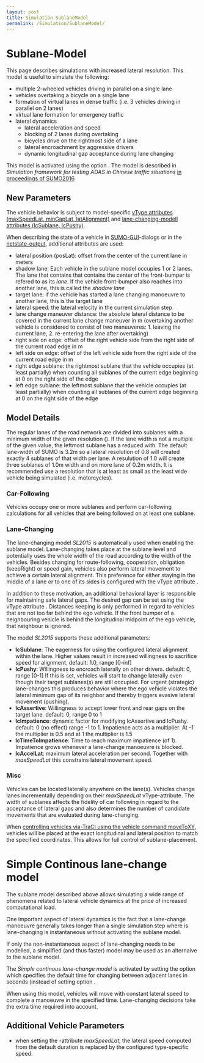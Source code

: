 ```yaml
---
layout: post
title: Simulation SublaneModel
permalink: /Simulation/SublaneModel/
---
```


Sublane-Model
=============

This page describes simulations with increased lateral resolution. This model is useful to simulate the following:

-   multiple 2-wheeled vehicles driving in parallel on a single lane
-   vehicles overtaking a bicycle on a single lane
-   formation of virtual lanes in dense traffic (i.e. 3 vehicles driving in parallel on 2 lanes)
-   virtual lane formation for emergency traffic
-   lateral dynamics
    -   lateral acceleration and speed
    -   blocking of 2 lanes during overtaking
    -   bicycles drive on the rightmost side of a lane
    -   lateral encroachment by aggressive drivers
    -   dynamic longitudinal gap acceptance during lane changing

This model is activated using the option . The model is described in *Simulation framework for testing ADAS in Chinese traffic situations* [in proceedings of SUMO2016](http://elib.dlr.de/106342/1/SUMOconference_proceedings_2016.pdf)

New Parameters
--------------

The vehicle behavior is subject to model-specific [vType attributes (maxSpeedLat, minGapLat, latAlignment)](/Definition_of_Vehicles,_Vehicle_Types,_and_Routes#Vehicle_Types "wikilink") and [lane-changing-modell attributes (lcSublane, lcPushy)](/Definition_of_Vehicles,_Vehicle_Types,_and_Routes#Lane-Changing_Models "wikilink").

When describing the state of a vehicle in [SUMO-GUI](/SUMO-GUI "wikilink")-dialogs or in the [netstate-output](/Simulation/Output/RawDump "wikilink"), additional attributes are used:

-   lateral position (posLat): offset from the center of the current lane in meters
-   shadow lane: Each vehicle in the sublane model occupies 1 or 2 lanes. The lane that contains that contains the center of the front-bumper is refered to as its *lane*. If the vehicle front-bumper also reaches into another lane, this is called the *shadow lane*
-   target lane: if the vehicle has started a lane changing manoeuvre to another lane, this is the target lane
-   lateral speed: the lateral velocity in the current simulation step
-   lane change maneuver distance: the absolute lateral distance to be covered in the current lane change maneuver in m (overtaking another vehicle is considered to consist of two maneuveres: 1. leaving the current lane, 2. re-entering the lane after overtaking)
-   right side on edge: offset of the right vehicle side from the right side of the current road edge in m
-   left side on edge: offset of the left vehicle side from the right side of the current road edge in m
-   right edge sublane: the rightmost sublane that the vehicle occupies (at least partially) when counting all sublanes of the current edge beginning at 0 on the right side of the edge
-   left edge sublane: the leftmost sublane that the vehicle occupies (at least partially) when counting all sublanes of the current edge beginning at 0 on the right side of the edge

Model Details
-------------

The regular lanes of the road network are divided into sublanes with a minimum width of the given resolution (). If the lane width is not a multiple of the given value, the leftmost sublane has a reduced with. The default lane-width of SUMO is 3.2m so a lateral resolution of 0.8 will created exactly 4 sublanes of that width per lane. A resulution of 1.0 will create three sublanes of 1.0m width and on more lane of 0.2m width. It is recommended use a resolution that is at least as small as the least wide vehicle being simulated (i.e. motorcycles).

### Car-Following

Vehicles occupy one or more sublanes and perform car-following calculations for all vehicles that are being followed on at least one sublane.

### Lane-Changing

The lane-changing model *SL2015* is automatically used when enabling the sublane model. Lane-changing takes place at the sublane level and potentially uses the whole width of the road according to the width of the vehicles. Besides changing for route-following, cooperation, obligation (keepRight) or speed gain, vehicles also perform lateral movement to achieve a certain lateral alignment. This preference for either staying in the middle of a lane or to one of its sides is configured with the vType attribute .

In addition to these motivation, an additional behavioral layer is responsible for maintaining safe lateral gaps. The desired gap can be set using the vType attribute . Distances keeping is only performed in regard to vehicles that are not too far behind the ego vehicle. If the front bumper of a neighbouring vehicle is behind the longitudinal midpoint of the ego vehicle, that neighbour is ignored.

The model *SL2015* supports these additional parameters:

-   **lcSublane**: The eagerness for using the configured lateral alignment within the lane. Higher values result in increased willingness to sacrifice speed for alignment. default: 1.0, range \[0-inf\]
-   **lcPushy**: Willingness to encroach laterally on other drivers. default: 0, range \[0-1\] If this is set, vehicles will start to change laterally even though their target sublanes(s) are still occupied. For urgent (strategic) lane-changes this produces behavior where the ego vehicle violates the lateral minimum gap of its neighbor and thereby triggers evasive lateral movement (pushing).
-   **lcAssertive**: Willingness to accept lower front and rear gaps on the target lane. default: 0, range 0 to 1
-   **lcImpatience**: dynamic factor for modifying lcAssertive and lcPushy. default: 0 (no effect) range -1 to 1. Impatience acts as a multiplier. At -1 the multiplier is 0.5 and at 1 the multiplier is 1.5
-   **lcTimeToImpatience**: Time to reach maximum impatience (of 1). Impatience grows whenever a lane-change manoeuvre is blocked.
-   **lcAccelLat**: maximum lateral acceleration per second. Together with *maxSpeedLat* this constrains lateral movement speed.

### Misc

Vehicles can be located laterally anywhere on the lane(s). Vehicles change lanes incrementally depending on their *maxSpeedLat* vType-attribute. The width of sublanes affects the fidelity of car following in regard to the acceptance of lateral gaps and also determines the number of candidate movements that are evaluated during lane-changing.

When [controlling vehicles via-TraCI using the vehicle command moveToXY](/TraCI/Change_Vehicle_State#move_to_XY_.280xb4.29 "wikilink"), vehicles will be placed at the exact longitudinal and lateral position to match the specified coordinates. This allows for full control of sublane-placement.

Simple Continous lane-change model
==================================

The sublane model described above allows simulating a wide range of phenomena related to lateral vehicle dynamics at the price of increased computational load.

One important aspect of lateral dynamics is the fact that a lane-change manoeuvre generally takes longer than a single simulation step where is lane-changing is instantaneous without activating the sublane model.

If only the non-instantaneous aspect of lane-changing needs to be modelled, a simplified (and thus faster) model may be used as an alternaive to the sublane model.

The *Simple continous lane-change model* is activated by setting the option which specifies the default time for changing between adjacent lanes in seconds (instead of setting option .

When using this model, vehicles will move with constant lateral speed to complete a manoeuvre in the specified time. Lane-changing decisions take the extra time required into account.

Additional Vehicle Parameters
-----------------------------

-   when setting the -attribute *maxSpeedLat*, the lateral speed computed from the default duration is replaced by the configured type-specific speed.
